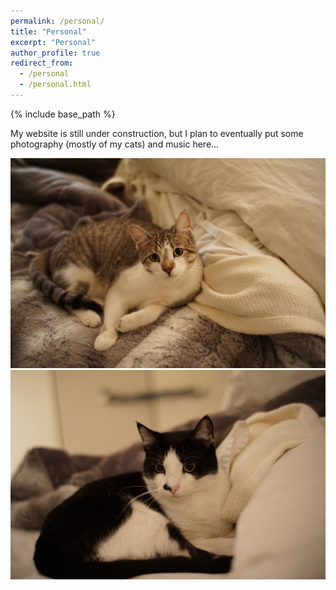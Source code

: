 ```yaml
---
permalink: /personal/
title: "Personal"
excerpt: "Personal"
author_profile: true
redirect_from: 
  - /personal
  - /personal.html
---
```


{% include base_path %}

My website is still under construction, but I plan to eventually put some photography (mostly of my cats) and music here...

![Olive Green-Groulx](/images/olive.jpg)
![Monroe Green-Groulx](/images/monroe.jpg)
